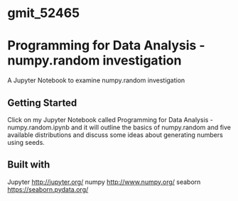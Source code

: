 # gmit_52465

# Programming for Data Analysis - numpy.random investigation

A Jupyter Notebook to examine numpy.random investigation

## Getting Started 

Click on my Jupyter Notebook called Programming for Data Analysis -  numpy.random.ipynb and it will outline the basics of numpy.random and five available distributions and discuss some ideas about generating numbers using seeds. 

## Built with 

Jupyter http://jupyter.org/
numpy   http://www.numpy.org/
seaborn https://seaborn.pydata.org/
